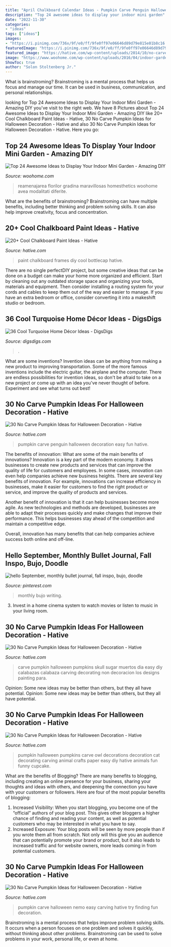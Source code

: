 ```yaml
---
title: "April Chalkboard Calendar Ideas - Pumpkin Carve Penguin Halloween Decoration Easy Fun Hative"
description: "Top 24 awesome ideas to display your indoor mini garden"
date: "2022-11-30"
categories:
- "ideas"
tags: ["ideas"]
images:
- "https://i.pinimg.com/736x/9f/e0/ff/9fe0ff97e06646d89d79e815e01b8c16.jpg"
featuredImage: "https://i.pinimg.com/736x/9f/e0/ff/9fe0ff97e06646d89d79e815e01b8c16.jpg"
featured_image: "https://hative.com/wp-content/uploads/2014/10/no-carve-pumpkin-ideas/21-sugar-skull-no-carve-pumpkins.jpg"
image: "https://www.woohome.com/wp-content/uploads/2016/04/indoor-garden-projects-12.jpg"
ShowToc: true
author: "Solon Stoltenberg Jr."
---
```



What is brainstroming? Brainstroming is a mental process that helps us focus and manage our time. It can be used in business, communication, and personal relationships.

	

		
looking for Top 24 Awesome Ideas to Display Your Indoor Mini Garden - Amazing DIY you've visit to the right web. We have 8 Pictures about Top 24 Awesome Ideas to Display Your Indoor Mini Garden - Amazing DIY like 20+ Cool Chalkboard Paint Ideas - Hative, 30 No Carve Pumpkin Ideas for Halloween Decoration - Hative and also 30 No Carve Pumpkin Ideas for Halloween Decoration - Hative. Here you go:
		
    
## Top 24 Awesome Ideas To Display Your Indoor Mini Garden - Amazing DIY

<img loading=lazy src="https://www.woohome.com/wp-content/uploads/2016/04/indoor-garden-projects-12.jpg" onerror="this.onerror=null;this.src='https://tse1.mm.bing.net/th?id=OIP.kp1Pyn5Im3ad84TEfIsIvQHaJ4&amp;pid=15.1';" alt="Top 24 Awesome Ideas to Display Your Indoor Mini Garden - Amazing DIY">

_Source: woohome.com_

>reamenajarea florilor gradina maravillosas homesthetics woohome avea modalitati diferite. 

	

What are the benefits of brainstroming?
Brainstroming can have multiple benefits, including better thinking and problem solving skills. It can also help improve creativity, focus and concentration.

    
## 20+ Cool Chalkboard Paint Ideas - Hative

<img loading=lazy src="https://hative.com/wp-content/uploads/2014/09/chalkboard-paint-ideas/9-diy-bottlecap-picture-frames-with-chalkboard-paint.jpg" onerror="this.onerror=null;this.src='https://tse1.mm.bing.net/th?id=OIP.jnihz48xMqD9inPDxIQB6AHaJ4&amp;pid=15.1';" alt="20+ Cool Chalkboard Paint Ideas - Hative">

_Source: hative.com_

>paint chalkboard frames diy cool bottlecap hative. 

	

There are no single perfectDIY project, but some creative ideas that can be done on a budget can make your home more organized and efficient. Start by cleaning out any outdated storage space and organizing your tools, materials and equipment. Then consider installing a routing system for your cords and cables to keep them out of the way and easier to manage. If you have an extra bedroom or office, consider converting it into a makeshift studio or bedroom.

    
## 36 Cool Turquoise Home Décor Ideas - DigsDigs

<img loading=lazy src="https://www.digsdigs.com/photos/cool-turquoise-home-decor-ideas-22.jpg" onerror="this.onerror=null;this.src='https://tse1.mm.bing.net/th?id=OIP.XNkwAJ87pBE4ATTFgM1oIgAAAA&amp;pid=15.1';" alt="36 Cool Turquoise Home Décor Ideas - DigsDigs">

_Source: digsdigs.com_

>. 

	

What are some inventions?
Invention ideas can be anything from making a new product to improving transportation. Some of the more famous inventions include the electric guitar, the airplane and the computer. There are endless possibilities for invention ideas, so don't be afraid to take on a new project or come up with an idea you've never thought of before. Experiment and see what turns out best!

    
## 30 No Carve Pumpkin Ideas For Halloween Decoration - Hative

<img loading=lazy src="https://hative.com/wp-content/uploads/2014/10/no-carve-pumpkin-ideas/11-penguin-pumpkin.jpg" onerror="this.onerror=null;this.src='https://tse4.mm.bing.net/th?id=OIP.wMhHBHLbB7E_gTUw7f8n1gHaH9&amp;pid=15.1';" alt="30 No Carve Pumpkin Ideas for Halloween Decoration - Hative">

_Source: hative.com_

>pumpkin carve penguin halloween decoration easy fun hative. 

	

The benefits of innovation: What are some of the main benefits of innovations?
Innovation is a key part of the modern economy. It allows businesses to create new products and services that can improve the quality of life for customers and employees. In some cases, innovation can even help companies achieve new business heights.
There are several key benefits of innovation. For example, innovations can increase efficiency in businesses, make it easier for customers to find the right product or service, and improve the quality of products and services.

Another benefit of innovation is that it can help businesses become more agile. As new technologies and methods are developed, businesses are able to adapt their processes quickly and make changes that improve their performance. This helps businesses stay ahead of the competition and maintain a competitive edge.

Overall, innovation has many benefits that can help companies achieve success both online and off-line.

    
## Hello September, Monthly Bullet Journal, Fall Inspo, Bujo, Doodle

<img loading=lazy src="https://i.pinimg.com/736x/9f/e0/ff/9fe0ff97e06646d89d79e815e01b8c16.jpg" onerror="this.onerror=null;this.src='https://tse3.mm.bing.net/th?id=OIP.FaSJ8LRj8arAGKttFd70BwHaJ3&amp;pid=15.1';" alt="hello September, monthly bullet journal, fall inspo, bujo, doodle">

_Source: pinterest.com_

>monthly bujo writing. 

	

3. Invest in a home cinema system to watch movies or listen to music in your living room.

    
## 30 No Carve Pumpkin Ideas For Halloween Decoration - Hative

<img loading=lazy src="https://hative.com/wp-content/uploads/2014/10/no-carve-pumpkin-ideas/21-sugar-skull-no-carve-pumpkins.jpg" onerror="this.onerror=null;this.src='https://tse3.mm.bing.net/th?id=OIP.wE3BeILUyYpLGM7nxJmLwgHaIw&amp;pid=15.1';" alt="30 No Carve Pumpkin Ideas for Halloween Decoration - Hative">

_Source: hative.com_

>carve pumpkin halloween pumpkins skull sugar muertos dia easy diy calabazas calabaza carving decorating non decoracion los designs painting para. 

	

Opinion: Some new ideas may be better than others, but they all have potential.
Opinion: Some new ideas may be better than others, but they all have potential.

    
## 30 No Carve Pumpkin Ideas For Halloween Decoration - Hative

<img loading=lazy src="https://hative.com/wp-content/uploads/2014/10/no-carve-pumpkin-ideas/25-owl-pumpkin.jpg" onerror="this.onerror=null;this.src='https://tse1.mm.bing.net/th?id=OIP.3lpwoPyp6j0k9ZKYThrHVQHaJ4&amp;pid=15.1';" alt="30 No Carve Pumpkin Ideas for Halloween Decoration - Hative">

_Source: hative.com_

>pumpkin halloween pumpkins carve owl decorations decoration cat decorating carving animal crafts paper easy diy hative animals fun funny cupcake. 

	

What are the benefits of Blogging?
There are many benefits to blogging, including creating an online presence for your business, sharing your thoughts and ideas with others, and deepening the connection you have with your customers or followers. Here are four of the most popular benefits of blogging: 
1. Increased Visibility: When you start blogging, you become one of the “official” authors of your blog post. This gives other bloggers a higher chance of finding and reading your content, as well as potential customers who may be interested in what you have to say. 
2. Increased Exposure: Your blog posts will be seen by more people than if you wrote them all from scratch. Not only will this give you an audience that can potentially promote your brand or product, but it also leads to increased traffic and for website owners, more leads coming in from potential customers. 

    
## 30 No Carve Pumpkin Ideas For Halloween Decoration - Hative

<img loading=lazy src="https://hative.com/wp-content/uploads/2014/10/no-carve-pumpkin-ideas/17-nemo-pumpkin.jpg" onerror="this.onerror=null;this.src='https://tse3.mm.bing.net/th?id=OIP.q4WWGGw0FN93hfCrxsT_nAHaLG&amp;pid=15.1';" alt="30 No Carve Pumpkin Ideas for Halloween Decoration - Hative">

_Source: hative.com_

>pumpkin carve halloween nemo easy carving hative try finding fun decoration. 

	

Brainstroming is a mental process that helps improve problem solving skills. It occurs when a person focuses on one problem and solves it quickly, without thinking about other problems. Brainstroming can be used to solve problems in your work, personal life, or even at home.

